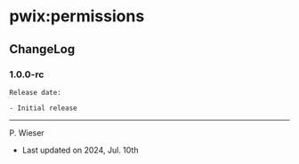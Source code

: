 # pwix:permissions

## ChangeLog

### 1.0.0-rc

    Release date: 

    - Initial release

---
P. Wieser
- Last updated on 2024, Jul. 10th
